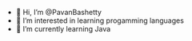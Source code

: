 - 👋 Hi, I’m @PavanBashetty
- 👀 I’m interested in learning progamming languages
- 🌱 I’m currently learning Java


<!---
PavanBashetty/PavanBashetty is a ✨ special ✨ repository because its `README.md` (this file) appears on your GitHub profile.
You can click the Preview link to take a look at your changes.
--->
